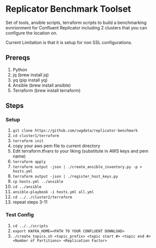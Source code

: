 # Replicator Benchmark Toolset

Set of tools, ansible scripts, terraform scripts to build a benchmarking evnrionment for Confluent Replicator including 2 clusters that you can configure the location on.

Current Limitation is that it is setup for non SSL configurations.

## Prereqs

1) Python
2) jq (brew install jq)
3) yq (pip install yq)
4) Ansible (brew install ansible)
5) Terraform (brew install terraform)

## Steps

### Setup

1) `git clone https://github.com/cwgdata/replicator-benchmark`
2) `cd cluster1/terraform`
3) `terraform init`
4) copy your aws pem file to current directory
5) Edit terraform.tfvars to your liking (substitute in AWS keys and pem name)
6) `terraform apply`
7) `terraform output -json | ./create_ansible_inventory.py -p > hosts.yml`
8) `terraform output -json | ./register_host_keys.py`
9) `cp hosts.yml ../ansible`
10) `cd ../ansible`
11) `ansible-playbook -i hosts.yml all.yml`
12) `cd ../../cluster2/terraform`
13) repeat steps 3-11

### Test Config

1) `cd ../../scripts`
2) `export KAFKA_HOME=<PATH TO YOUR CONFLUENT DOWNLOAD>`
3) `./create_topics.sh <topic_prefix> <topic start #> <topic end #> <Number of Partitions> <Replication Factor>`





